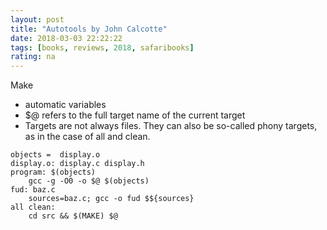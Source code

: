 ```yaml
---
layout: post
title: "Autotools by John Calcotte"
date: 2018-03-03 22:22:22
tags: [books, reviews, 2018, safaribooks]
rating: na
---
```


Make
- automatic variables
- $@ refers to the full target name of the current target
- Targets are not always files. They can also be so-called phony targets, as in the case of all and clean.
```{bash}
objects =  display.o
display.o: display.c display.h
program: $(objects)
    gcc -g -O0 -o $@ $(objects)
fud: baz.c
    sources=baz.c; gcc -o fud $${sources}
all clean:
    cd src && $(MAKE) $@
```
